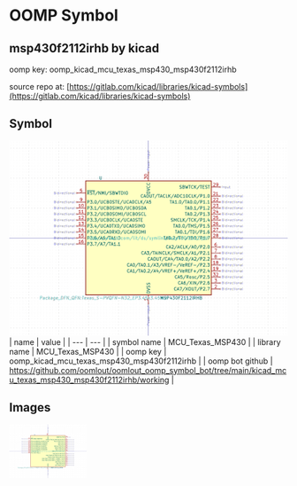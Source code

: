 # OOMP Symbol  
## msp430f2112irhb  by kicad  
  
oomp key: oomp_kicad_mcu_texas_msp430_msp430f2112irhb  
  
source repo at: [https://gitlab.com/kicad/libraries/kicad-symbols](https://gitlab.com/kicad/libraries/kicad-symbols)  
## Symbol  
  
[![working.png](working_600.png)](working.png)  
| name | value | 
| --- | --- | 
| symbol name | MCU_Texas_MSP430 | 
| library name | MCU_Texas_MSP430 | 
| oomp key | oomp_kicad_mcu_texas_msp430_msp430f2112irhb | 
| oomp bot github | https://github.com/oomlout/oomlout_oomp_symbol_bot/tree/main/kicad_mcu_texas_msp430_msp430f2112irhb/working | 
## Images  
  
[![working.png](working_140.png)](working.png)  

